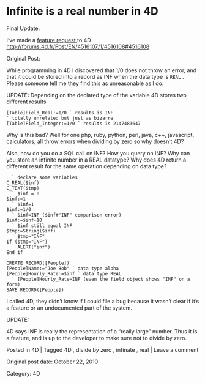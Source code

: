 # Infinite is a real number in 4D

Final Update:

I’ve made a [ feature request
](http://forums.4d.fr/Post/EN/4516107/1/4516108#4516108) to 4D  
[ http://forums.4d.fr/Post/EN/4516107/1/4516108#4516108
](http://forums.4d.fr/Post/EN/4516107/1/4516108#4516108)

Original Post:

While programming in 4D I discovered that 1/0 does not throw an error, and
that it could be stored into a record as INF when the data type is ` REAL ` .
Please someone tell me they find this as unreasonable as I do.

UPDATE: Depending on the declared type of the variable 4D stores two different
results

    
    
    [Table]Field_Real:=1/0 ` results is INF
    ` totally unrelated but just as bizarre
    [Table]Field_Integer:=1/0 ` results is 2147483647
    

Why is this bad? Well for one php, ruby, python, perl, java, c++, javascript,
calculators, all throw errors when dividing by zero so why doesn’t 4D?

Also, how do you do a SQL call on INF? How you query on INF? Why can you store
an infinite number in a REAL datatype? Why does 4D return a different result
for the same operation depending on data type?

    
    
      ` declare some variables
    C_REAL($inf)
    C_TEXT($tmp)
      ` $inf = 0
    $inf:=1
      ` $inf=1
    $inf:=1/0
      ` $inf=INF ($inf#"INF" comparison error)
    $inf:=$inf+10
      ` $inf still equal INF
    $tmp:=String($inf)
      ` $tmp="INF"
    If ($tmp="INF")
        ALERT("inf")
    End if
    
    CREATE RECORD([People])
    [People]Name:="Joe Bob" ` data type alpha
    [People]Hourly_Rate:=$inf ` data type REAL
      ` [People]Hourly_Rate=INF (even the field object shows "INF" on a form)
    SAVE RECORD([People])
    

I called 4D, they didn’t know if I could file a bug because it wasn’t clear if
it’s a feature or an undocumented part of the system.

UPDATE:

4D says INF is really the representation of a “really large” number. Thus it
is a feature, and is up to the developer to make sure not to divide by zero.

Posted in 4D | Tagged 4D , divide by zero , infinate , real | Leave a comment 


Original post date: October 22, 2010

Category: 4D